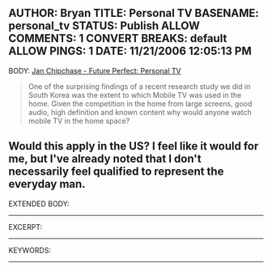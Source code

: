 AUTHOR: Bryan
TITLE: Personal TV
BASENAME: personal_tv
STATUS: Publish
ALLOW COMMENTS: 1
CONVERT BREAKS: __default__
ALLOW PINGS: 1
DATE: 11/21/2006 12:05:13 PM
-----
BODY:
<a title="Jan Chipchase - Future Perfect: Personal TV" href="http://www.janchipchase.com/blog/archives/2006/11/mobile_personal.html">Jan Chipchase - Future Perfect: Personal TV</a>

<blockquote>One of the surprising findings of a recent research study we did in South Korea was the extent to which Mobile TV was used in the home. Given the competition in the home from large screens, good audio, high definition and known content why would anyone watch mobile TV in the home space?</blockquote>

Would this apply in the US? I feel like it would for me, but I've already noted that I don't necessarily feel qualified to represent the everyday man.
-----
EXTENDED BODY:

-----
EXCERPT:

-----
KEYWORDS:

-----


